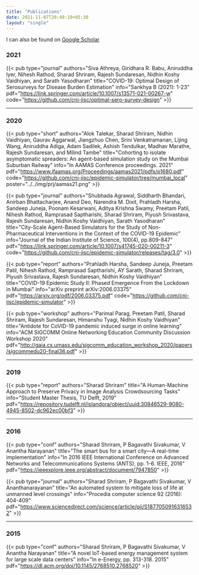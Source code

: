 ```yaml
---
title: "Publications"
date: 2021-11-07T20:49:19+05:30
layout: "single"
---
```

I can also be found on [Google Scholar](https://scholar.google.com/citations?user=N4S2OC0AAAAJ&hl=en)

### 2021
{{< pub type="journal" authors="Siva Athreya, Giridhara R. Babu, Aniruddha Iyer, Nihesh Rathod, Sharad Shriram, Rajesh Sundaresan, Nidhin Koshy Vaidhiyan, and Sarath Yasodharan" title="COVID-19: Optimal Design of Serosurveys for Disease Burden Estimation" info="Sankhya B (2021): 1-23" pdf="https://link.springer.com/article/10.1007/s13571-021-00267-w" code="https://github.com/cni-iisc/optimal-sero-survey-design" >}}

---

### 2020
{{< pub type="short" authors="Alok Talekar, Sharad Shriram, Nidhin Vaidhiyan, Gaurav Aggarwal, Jiangzhuo Chen, Srini Venkatramanan, Lijing Wang, Aniruddha Adiga, Adam Sadilek, Ashish Tendulkar, Madhav Marathe, Rajesh Sundaresan, and Milind Tambe" title="Cohorting to isolate asymptomatic spreaders: An agent-based simulation study on the Mumbai Suburban Railway" info="In AAMAS Conference proceedings. 2021" pdf="https://www.ifaamas.org/Proceedings/aamas2021/pdfs/p1680.pdf" code="https://github.com/cni-iisc/epidemic-simulator/tree/mumbai_local" poster="../../img/prj/aamas21.png" >}}

{{< pub type="journal" authors="Shubhada Agrawal, Siddharth Bhandari, Anirban Bhattacharjee, Anand Deo, Narendra M. Dixit, Prahladh Harsha, Sandeep Juneja, Poonam Kesarwani, Aditya Krishna Swamy, Preetam Patil, Nihesh Rathod, Ramprasad Saptharishi, Sharad Shriram, Piyush Srivastava, Rajesh Sundaresan, Nidhin Koshy Vaidhiyan, Sarath Yasodharan" title="City-Scale Agent-Based Simulators for the Study of Non-Pharmaceutical Interventions in the Context of the COVID-19 Epidemic" info="Journal of the Indian Institute of Science, 100(4), pp.809-847" pdf="https://link.springer.com/article/10.1007/s41745-020-00211-3" code="https://github.com/cni-iisc/epidemic-simulator/releases/tag/3.0" >}}

{{< pub type="report" authors="Prahladh Harsha, Sandeep Juneja, Preetam Patil, Nihesh Rathod, Ramprasad Saptharishi, AY Sarath, Sharad Shriram, Piyush Srivastava, Rajesh Sundaresan, Nidhin Koshy Vaidhiyan" title="COVID-19 Epidemic Study II: Phased Emergence From the Lockdown in Mumbai" info="arXiv preprint arXiv:2006.03375" pdf="https://arxiv.org/pdf/2006.03375.pdf" code="https://github.com/cni-iisc/epidemic-simulator" >}}

{{< pub type="workshop" authors="Parimal Parag, Preetam Patil, Sharad Shriram, Rajesh Sundaresan, Himanshu Tyagi, Nidhin Koshy Vaidhiyan" title="Antidote for CoVID-19 pandemic induced surge in online learning" info="ACM SIGCOMM Online Networking Education Community Discussion Workshop 2020" pdf="http://gaia.cs.umass.edu/sigcomm_education_workshop_2020/papers/sigcommedu20-final36.pdf" >}}

---

### 2019
{{< pub type="report" authors="Sharad Shriram" title="A Human-Machine Approach to Preserve Privacy in Image Analysis Crowdsourcing Tasks" info="Student Master Thesis, TU Delft, 2019" pdf="https://repository.tudelft.nl/islandora/object/uuid:30846529-9080-4945-8502-dc962ec00bf3" >}}

---

### 2016
{{< pub type="conf" authors="Sharad Shriram, P Bagavathi Sivakumar, V Anantha Narayanan" title="The smart bus for a smart city—A real-time implementation" info="In 2016 IEEE International Conference on Advanced Networks and Telecommunications Systems (ANTS), pp. 1-6. IEEE, 2016" pdf="https://ieeexplore.ieee.org/abstract/document/7947850" >}}

{{< pub type="journal" authors="Sharad Shriram, P Bagavathi Sivakumar, V Ananthanarayanan" title="An automated system to mitigate loss of life at unmanned level crossings" info="Procedia computer science 92 (2016): 404-409" pdf="https://www.sciencedirect.com/science/article/pii/S1877050916316532" >}}

---

### 2015
{{< pub type="conf" authors="Sharad Shriram, P Bagavathi Sivakumar, V Anantha Narayanan" title="A novel IoT-based energy management system for large scale data centers" info="In e-Energy, pp. 313-318. 2015" pdf="https://dl.acm.org/doi/10.1145/2768510.2768520" >}}
